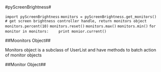 #pyScreenBrightness#


``import pyScreenBrightness``
``monitors = pyScreenBrightness.get_monitors()  # get screen brightness controller handle, return monitors object``
``monitors.percent(10)``
``monitors.reset()``
``monitors.max()``
``monitors.min()``
``for monitor in monitors:``
``    print monior.current()``

##Moonitors Object##

Monitors object is a subclass of UserList and have methods to batch action of monitor objects


##Monitor Object##

